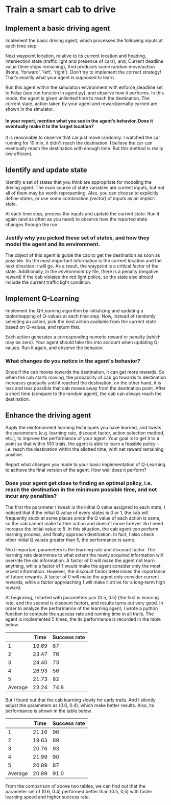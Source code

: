 Train a smart cab to drive
==========================
Implement a basic driving agent
-------------------------------

Implement the basic driving agent, which processes the following inputs at each time step:

Next waypoint location, relative to its current location and heading, Intersection state (traffic light and presence of cars), and, Current deadline value (time steps remaining), And produces some random move/action (None, 'forward', 'left', 'right'). Don’t try to implement the correct strategy! That’s exactly what your agent is supposed to learn.

Run this agent within the simulation environment with enforce_deadline set to False (see run function in agent.py), and observe how it performs. In this mode, the agent is given unlimited time to reach the destination. The current state, action taken by your agent and reward/penalty earned are shown in the simulator.

#### In your report, mention what you see in the agent’s behavior. Does it eventually make it to the target location?

It is reasonable to observe that car just move randomly. I watched the car running for 10 min, it didn't reach the destination. I believe the car can eventually reach the destination with enough time. But this method is really low efficient.

Identify and update state
-------------------------------

Identify a set of states that you think are appropriate for modeling the driving agent. The main source of state variables are current inputs, but not all of them may be worth representing. Also, you can choose to explicitly define states, or use some combination (vector) of inputs as an implicit state.

At each time step, process the inputs and update the current state. Run it again (and as often as you need) to observe how the reported state changes through the run.

### Justify why you picked these set of states, and how they model the agent and its environment.
The object of this agent is guide the cab to get the destination as soon as possible. So the most important information is the current location and the next direction it will go. As a result, the waypoint is a critical factor of the state. Additionally, in the *environment.py* file, there is a penalty (negative reward) if the cab violates the red light police, so the state also should include the current traffic light condition.

Implement Q-Learning
-------------------------------

Implement the Q-Learning algorithm by initializing and updating a table/mapping of Q-values at each time step. Now, instead of randomly selecting an action, pick the best action available from the current state based on Q-values, and return that.

Each action generates a corresponding numeric reward or penalty (which may be zero). Your agent should take this into account when updating Q-values. Run it again, and observe the behavior.

### What changes do you notice in the agent's behavior?

Since if the cab moves towards the destination, it can get more rewards. So when the cab starts moving, the probability of cab go towards to destination increases gradually until it reached the destination, on the other hand, it is less and less possible that cab moves away from the destination point. After a short time (compare to the random agent), the cab can always reach the destination.

Enhance the driving agent
-------------------------------

Apply the reinforcement learning techniques you have learned, and tweak the parameters (e.g. learning rate, discount factor, action selection method, etc.), to improve the performance of your agent. Your goal is to get it to a point so that within 100 trials, the agent is able to learn a feasible policy - i.e. reach the destination within the allotted time, with net reward remaining positive.

Report what changes you made to your basic implementation of Q-Learning to achieve the final version of the agent. How well does it perform?

### Does your agent get close to finding an optimal policy, i.e. reach the destination in the minimum possible time, and not incur any penalties?
The first the parameter I tweak is the initial Q value assigned to each state, I noticed that if the initial Q value of every states is 0 or 1, the cab will frequently stuck at some places since the Q value of each action is same, so the cab cannot make further action and doesn't move forever. So I need increase the initial value to 5. In this situation, the  cab agent can perform learning process, and finally approach destination. In fact, I also check other initial Q values greater than 5, the performance is same.

Next important parameters is the learning rate and discount factor. The learning rate determines to what extent the newly acquired information will override the old information. A factor of 0 will make the agent not learn anything, while a factor of 1 would make the agent consider only the most recent information. However, the discount factor determines the importance of future rewards. A factor of 0 will make the agent only consider current rewards, while a factor approaching 1 will make it strive for a long-term high reward.

At beginning, I started with parameters pair (0.5, 0.5) (the first is learning rate, and the second is discount factor), and results turns out very good. In order to analyze the performance of the learning agent, I wrote a python function to compute the success rate and running time in all trails. The agent is implemented 5 times, the its performance is recorded in the table below.

|         | Time  | Success rate |
|---------|-------|--------------|
| 1       | 19.69 | 87           |
| 2       | 23.47 | 76           |
| 3       | 24.40 | 73           |
| 4       | 26.93 | 56           |
| 5       | 21.73 | 82           |
| Average | 23.24 | 74.8         |

But I found out that the cab learning slowly for early trails. And I silently adjust the parameters as (0.6, 0.4), which make better results. Also, its performance is shown in the table below.

|         | Time  | Success rate |
|---------|-------|--------------|
| 1       | 21.16 | 96           |
| 2       | 19.63 | 89           |
| 3       | 20.76 | 93           |
| 4       | 21.99 | 90           |
| 5       | 20.89 | 87           |
| Average | 20.89 | 91.0         |

From the comparison of above two tables, we can find out that the parameter set of (0.6, 0.4) performed better than (0.5, 0,5) with faster learning speed and higher success rate.